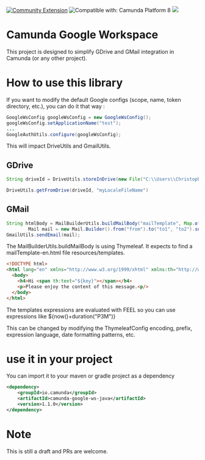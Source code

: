 [![Community Extension](https://img.shields.io/badge/Community%20Extension-An%20open%20source%20community%20maintained%20project-FF4700)](https://github.com/camunda-community-hub/community)
![Compatible with: Camunda Platform 8](https://img.shields.io/badge/Compatible%20with-Camunda%20Platform%208-0072Ce)
[![](https://img.shields.io/badge/Lifecycle-Incubating-blue)](https://github.com/Camunda-Community-Hub/community/blob/main/extension-lifecycle.md#incubating-)

# Camunda Google Workspace

This project is designed to simplify GDrive and GMail integration in Camunda (or any other project).

# How to use this library

If you want to modify the default Google configs (scope, name, token directory, etc.), you can do it that way :

```java
GoogleWsConfig googleWsConfig = new GoogleWsConfig();
googleWsConfig.setApplicationName("test");
...
GoogleAuthUtils.configure(googleWsConfig);
```

This will impact DriveUtils and GmailUtils.

## GDrive

```java
String driveId = DriveUtils.storeInDrive(new File("C:\\Users\\ChristopheDame\\workspace\\camunda-google-ws-java\\src\\test\\resources\\mockument.pdf"));

DriveUtils.getFromDrive(driveId, "myLocaleFileName")    
```
## GMail

```java
String htmlBody = MailBuilderUtils.buildMailBody("mailTemplate", Map.of("key", "value"), Locale.ENGLISH);
        Mail mail = new Mail.Builder().from("from").to("to1", "to2").subject("subject").body(htmlBody).attachments(new File("file.pdf"), new File("file.jpg")).build();
GmailUtils.sendEmail(mail); 
```

The MailBuilderUtils.buildMailBody is using Thymeleaf. It expects to find a mailTemplate-en.html file resources/templates. 

```html
<!DOCTYPE html>
<html lang="en" xmlns="http://www.w3.org/1999/xhtml" xmlns:th="http://www.thymeleaf.org">
  <body>
    <h4>Hi <span th:text="${key}"></span></h4>
    <p>Please enjoy the content of this message.<p/>
  </body>
</html>
```

The templates expressions are evaluated with FEEL so you can use expressions like ${now()+duration("P3M")}

This can be changed by modifying the ThymeleafConfig encoding, prefix, expression language, date formatting patterns, etc.

# use it in your project
You can import it to your maven or gradle project as a dependency

```xml
<dependency>
	<groupId>io.camunda</groupId>
	<artifactId>camunda-google-ws-java</artifactId>
	<version>1.1.0</version>
</dependency>
```

# Note
This is still a draft and PRs are welcome.
